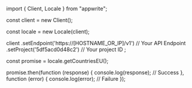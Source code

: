 import { Client, Locale } from "appwrite";

const client = new Client();

const locale = new Locale(client);

client
    .setEndpoint('https://[HOSTNAME_OR_IP]/v1') // Your API Endpoint
    .setProject('5df5acd0d48c2') // Your project ID
;

const promise = locale.getCountriesEU();

promise.then(function (response) {
    console.log(response); // Success
}, function (error) {
    console.log(error); // Failure
});